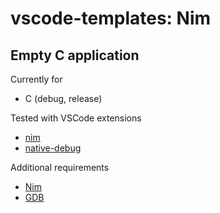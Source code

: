 # vscode-templates: Nim

## Empty C application

Currently for
* C (debug, release)

Tested with VSCode extensions
* [nim](https://marketplace.visualstudio.com/items?itemName=kosz78.nim)
* [native-debug](https://marketplace.visualstudio.com/items?itemName=webfreak.debug)

Additional requirements
* [Nim](https://nim-lang.org/)
* [GDB](https://www.gnu.org/software/gdb/)